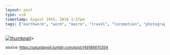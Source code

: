 ```yaml
---
layout: post
type: vid
timestamp: August 19th, 2016 1:27pm
tags: ["earthworm", "worm", "macro", "travel", "locomotion", "photography"]
---
```

[![thumbnail](http://i3.ytimg.com/vi/yuOPcoREHA0/hqdefault.jpg)](https://www.youtube.com/watch?v=yuOPcoREHA0)>
  
<small>source: https://saturdayxiii.tumblr.com/post/149186670354</small>